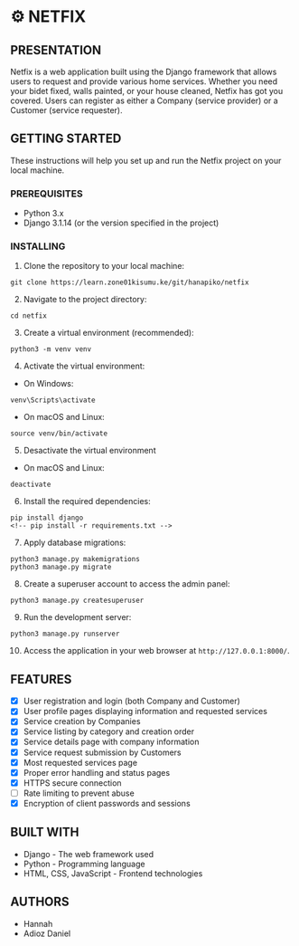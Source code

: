 #   ⚙️ NETFIX

##  PRESENTATION
Netfix is a web application built using the Django framework that allows users to request and provide various home services. Whether you need your bidet fixed, walls painted, or your house cleaned, Netfix has got you covered. Users can register as either a Company (service provider) or a Customer (service requester).

## GETTING STARTED
These instructions will help you set up and run the Netfix project on your local machine.

### PREREQUISITES
- Python 3.x
- Django 3.1.14 (or the version specified in the project)

### INSTALLING
1. Clone the repository to your local machine:

```
git clone https://learn.zone01kisumu.ke/git/hanapiko/netfix
```

2. Navigate to the project directory:

```
cd netfix
```

3. Create a virtual environment (recommended):

```
python3 -m venv venv
```

4. Activate the virtual environment:

- On Windows:

```
venv\Scripts\activate
```

- On macOS and Linux:

```
source venv/bin/activate
```

5. Desactivate the virtual environment

- On macOS and Linux:

```
deactivate
```

6. Install the required dependencies:

```
pip install django
<!-- pip install -r requirements.txt -->
```

7. Apply database migrations:

```
python3 manage.py makemigrations
python3 manage.py migrate
```

8. Create a superuser account to access the admin panel:

```
python3 manage.py createsuperuser
```

9. Run the development server:

```
python3 manage.py runserver
```

10. Access the application in your web browser at `http://127.0.0.1:8000/`.

## FEATURES
- [x] User registration and login (both Company and Customer)
- [x] User profile pages displaying information and requested services
- [x] Service creation by Companies
- [x] Service listing by category and creation order
- [x] Service details page with company information
- [x] Service request submission by Customers
- [x] Most requested services page
- [x] Proper error handling and status pages
- [x] HTTPS secure connection
- [ ] Rate limiting to prevent abuse
- [x] Encryption of client passwords and sessions

## BUILT WITH
- Django - The web framework used
- Python - Programming language
- HTML, CSS, JavaScript - Frontend technologies

## AUTHORS
- Hannah
- Adioz Daniel
